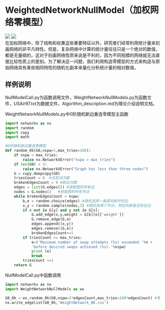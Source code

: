 # WeightedNetworkNullModel（加权网络零模型）
![](https://img.shields.io/badge/python-3.8-blue) ![](https://img.shields.io/badge/version-1.0-orange)  
在加权网络中，除了结构和权重这些重要特征以外，研究者们经常利用统计量来刻画网络的非平凡特性。但是，复杂网络中计算的统计量往往只是一个绝对的数值，都是无量纲的，这对于刻画网络性质来说是不利的，因为不同规模的网络就无法直接比较性质上的差别。为了解决这一问题，我们利用构造零模型的方式来构造与原始网络具有某些相同特性的随机化副本来量化分析统计量的相对数值。
## 样例说明
NullModelCall.py为函数调用文件，WeightNetworkNullModels.py为函数文件，USAir97.txt为数据文件，Algorithm_description.md为理论介绍说明文档。

WeightNetworkNullModels.py中0阶随机断边重连零模型主函数

~~~python
import networkx as nx
import random
import copy
import math

#0阶随机断边重连零模型
def random_0k(G0,nspw=1,max_tries=100): 
    if nspw > max_tries:
        raise nx.NetworkXError("nspw > max_tries")
    if len(G0) < 3:
        raise nx.NetworkXError("Graph has less than three nodes")
    G = copy.deepcopy(G0)
    triesCount = 0  #总尝试次数
    brokenEdgesCount = 0 #断边次数
    edges = list(G.edges()) #获取图的所有边
    nodes = G.nodes()   #获取图的所有节点
    while brokenEdgesCount < nspw:
        b,e = random.choice(edges) #随机选择一条即将断开的边
        x,y = random.sample(nodes,2) #随机找两个节点，然后判断是否存在边
        if x not in G[y] and y not in G[x]:
            G.add_edge(x,y,weight = G[b][e]['weight'])
            G.remove_edge(b,e)
            edges.append((x,y))
            edges.remove((b,e))
            brokenEdgesCount+=1
        if triesCount >= max_tries:
            e=('Maximum number of swap attempts (%s) exceeded '%n +
            'before desired swaps achieved (%s).'%nspw)
            print (e)
            break
        triesCount +=1
    return G
~~~
NullModelCall.py中函数调用
~~~python
import networkx as nx
import WeightNetworkNullModels as ws

G0_0k = ws.random_0k(G0,nspw=2*edgesCount,max_tries=100*edgesCount) #零阶随机断边重连零模型
nx.write_edgelist(G0_0k,'WeightNetwork_0K.csv')
~~~
